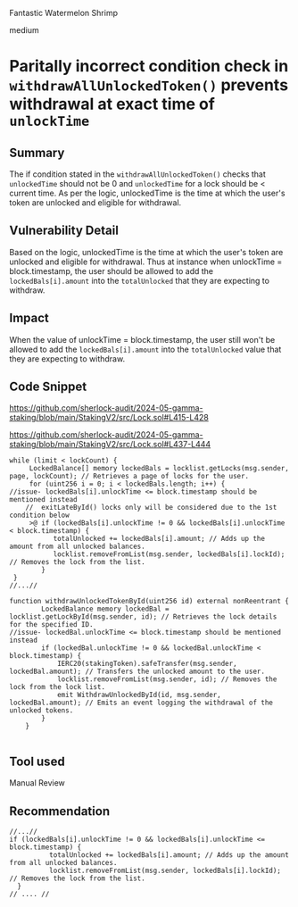 Fantastic Watermelon Shrimp

medium

# Paritally incorrect condition check in `withdrawAllUnlockedToken()` prevents withdrawal at exact time of `unlockTime`

## Summary
The if condition stated in the `withdrawAllUnlockedToken()` checks that `unlockedTime` should not be 0 and `unlockedTime` for a lock should be < current time. As per the logic, unlockedTime is the time at which the user's token are unlocked and eligible for withdrawal.

## Vulnerability Detail
Based on the logic, unlockedTime is the time at which the user's token are unlocked and eligible for withdrawal. Thus at instance when unlockTime = block.timestamp, the user should be allowed to add the `lockedBals[i].amount`  into the `totalUnlocked` that they are expecting to withdraw.

## Impact
When the value of unlockTime = block.timestamp, the user still won't be allowed to add the `lockedBals[i].amount`  into the `totalUnlocked` value that they are expecting to withdraw.

## Code Snippet
https://github.com/sherlock-audit/2024-05-gamma-staking/blob/main/StakingV2/src/Lock.sol#L415-L428

https://github.com/sherlock-audit/2024-05-gamma-staking/blob/main/StakingV2/src/Lock.sol#L437-L444

```solidity
while (limit < lockCount) {
     LockedBalance[] memory lockedBals = locklist.getLocks(msg.sender, page, lockCount); // Retrieves a page of locks for the user.
     for (uint256 i = 0; i < lockedBals.length; i++) {
//issue- lockedBals[i].unlockTime <= block.timestamp should be mentioned instead
    //  exitLateById() locks only will be considered due to the 1st condition below
     >@ if (lockedBals[i].unlockTime != 0 && lockedBals[i].unlockTime < block.timestamp) {
           totalUnlocked += lockedBals[i].amount; // Adds up the amount from all unlocked balances.
           locklist.removeFromList(msg.sender, lockedBals[i].lockId); // Removes the lock from the list.
        }
 }
//...//

function withdrawUnlockedTokenById(uint256 id) external nonReentrant {
        LockedBalance memory lockedBal = locklist.getLockById(msg.sender, id); // Retrieves the lock details for the specified ID.
//issue- lockedBal.unlockTime <= block.timestamp should be mentioned instead
        if (lockedBal.unlockTime != 0 && lockedBal.unlockTime < block.timestamp) {
            IERC20(stakingToken).safeTransfer(msg.sender, lockedBal.amount); // Transfers the unlocked amount to the user.
            locklist.removeFromList(msg.sender, id); // Removes the lock from the lock list.
            emit WithdrawUnlockedById(id, msg.sender, lockedBal.amount); // Emits an event logging the withdrawal of the unlocked tokens.
        }
    }


```

## Tool used

Manual Review

## Recommendation
```solidity
//...//
if (lockedBals[i].unlockTime != 0 && lockedBals[i].unlockTime <= block.timestamp) {
          totalUnlocked += lockedBals[i].amount; // Adds up the amount from all unlocked balances.
          locklist.removeFromList(msg.sender, lockedBals[i].lockId); // Removes the lock from the list.
  }
// .... //
```
